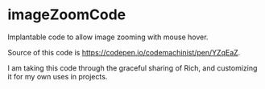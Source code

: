 # imageZoomCode
Implantable code to allow image zooming with mouse hover.  

Source of this code is https://codepen.io/codemachinist/pen/YZqEaZ.

I am taking this code through the graceful sharing of Rich, and customizing it for my own uses in projects.



